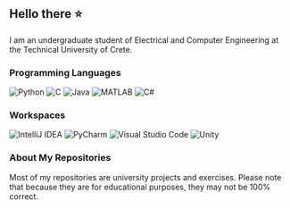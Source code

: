 ## Hello there ⭐

I am an undergraduate student of Electrical and Computer Engineering at the Technical University of Crete.

### Programming Languages
![Python](https://img.shields.io/badge/Python-14354C.svg?logo=python&logoColor=white)
![C](https://custom-icon-badges.herokuapp.com/badge/C-03599C.svg?logo=c-in-hexagon&logoColor=white)
![Java](https://custom-icon-badges.herokuapp.com/badge/Java-white.svg?logo=java&logoColor=03599C)
![MATLAB](https://img.shields.io/badge/MATLAB-0076A8.svg?logo=mathworks&logoColor=white)
![C#](https://img.shields.io/badge/C%23-239120.svg?logo=c-sharp&logoColor=white)

### Workspaces
![IntelliJ IDEA](https://img.shields.io/badge/IntelliJ_IDEA-000000.svg?logo=intellij-idea&logoColor=white)
![PyCharm](https://img.shields.io/badge/PyCharm-000000.svg?logo=pycharm&logoColor=white)
![Visual Studio Code](https://img.shields.io/badge/Visual_Studio_Code-007ACC.svg?logo=visual-studio-code&logoColor=white)
![Unity](https://img.shields.io/badge/Unity-000000.svg?logo=unity&logoColor=white)

### About My Repositories
Most of my repositories are university projects and exercises. Please note that because they are for educational purposes, they may not be 100% correct.
